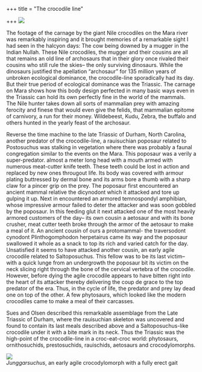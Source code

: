 +++
title = "The crocodile line"

+++
[![](https://i2.wp.com/photos1.blogger.com/hello/133/1300/400/Mara_crocodile.jpg)](http://photos1.blogger.com/hello/133/1300/640/Mara_crocodile.jpg)

The footage of the carnage by the giant Nile crocodiles on the Mara
river was remarkably inspiring and it brought memories of a remarkable
sight I had seen in the halcyon days: The cow being downed by a mugger
in the Indian Nullah. These Nile crocodiles, the mugger and their
cousins are all that remains an old line of archosaurs that in their
glory once rivaled their cousins who still rule the skies– the only
surviving dinosaurs. While the dinosaurs justified the apellation
“archosaur” for 135 million years of unbroken ecological dominance,
the crocodile-line sporadically had its day. But their true period of
ecological dominance was the Triassic. The carnage on Mara shows how
this body design perfected in many basic ways even in the Triassic can
hold its own perfectly fine in the world of the mammals. The Nile hunter
takes down all sorts of mammalian prey with amazing ferocity and finese
that would even give the felids, that mammalian epitome of carnivory, a
run for their money. Wildebeest, Kudu, Zebra, the buffalo and others
hunted in the yearly feast of the archosaur.

Reverse the time machine to the late Triassic of Durham, North Carolina,
another predator of the crocodile-line, a rauisuchian poposaur related
to Postosuchus was stalking in vegetation where there was probably a
faunal congregation similar to the events on the Mara. This poposaur was
a verily a super-predator. almost a meter long head with a mouth armed
with numerous meat-cutter knife teeth. These teeth could be lost in
action and replaced by new ones througout life. Its body was covered
with armour plating buttressed by dermal bone and its arms bore a thumb
with a sharp claw for a pincer grip on the prey. The poposaur first
encountered an ancient mammal relative the dicynodont which it attacked
and tore up gulping it up. Next in encountered an armored temnospondyl
amphibian, whose impressive armour failed to deter the attacker and was
soon gobbled by the poposaur. In this feeding glut it next attacked one
of the most heavily armored customers of the day– its own cousin a
aetosaur and with its bone crusher, meat cutter teeth broke through the
armor of the aetosaur to make a meal of it. An ancient cousin of ours a
protomammal- the traversodont cynodont Plinthogomphodon herpetairus came
its way and the poposaur swallowed it whole as a snack to top its rich
and varied catch for the day. Unsatisfied it seems to have attacked
another cousin, an early agile crocodile related to Saltoposuchus. This
fellow was to be its last victim– with a quick lunge from an undergrowth
the poposaur bit its victim on the neck slicing right through the bone
of the cervical vertebra of the crocodile. However, before dying the
agile crocodile appears to have bitten right into the heart of its
attacker thereby delivering the coup de grace to the top predator of the
era. Thus, in the cycle of life, the predator and prey lay dead one on
top of the other. A few phytosaurs, which looked like the modern
crocodiles came to make a meal of their carcasses.

Sues and Olsen described this remarkable assemblage from the Late
Triassic of Durham, where the rauisuchian skeleton was uncovered and
found to contain its last meals described above and a Saltoposuchus-like
crocodile under it with a bite mark in its neck. Thus the Triassic was
the high-point of the crocodile-line in a croc-eat-croc world:
phytosaurs, ornithosuchids, prestosuchids, rauischids, aetosaurs and
crocodylomorphs.

[![](https://i0.wp.com/photos1.blogger.com/blogger/2010/410/320/junggarsuchus.0.jpg)](http://photos1.blogger.com/blogger/2010/410/1600/junggarsuchus.0.jpg)  
*Junggarsuchus*, an early agile crocodylomorph with a fully erect gait
